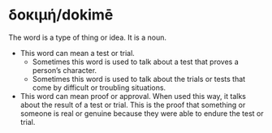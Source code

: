 # δοκιμή/dokimē
The word is a type of thing or idea. It is a noun.

* This word can mean a test or trial.
    * Sometimes this word is used to talk about a test that proves a person’s character.
    * Sometimes this word is used to talk about the trials or tests that come by difficult or troubling situations.
* This word can mean proof or approval. When used this way, it talks about the result of a test or trial. This is the proof that something or someone is real or genuine because they were able to endure the test or trial. 
